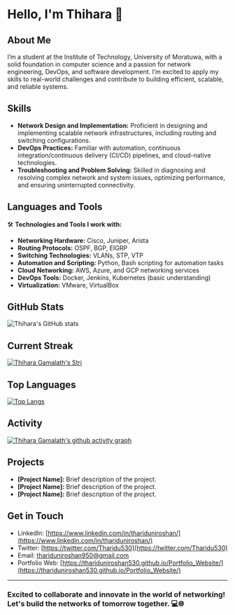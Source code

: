 # Hello, I'm Thihara 👋

## About Me  
I’m a student at the Institute of Technology, University of Moratuwa, with a solid foundation in computer science and a passion for network engineering, DevOps, and software development. I’m excited to apply my skills to real-world challenges and contribute to building efficient, scalable, and reliable systems.

## Skills  
- **Network Design and Implementation:** Proficient in designing and implementing scalable network infrastructures, including routing and switching configurations.  
- **DevOps Practices:** Familiar with automation, continuous integration/continuous delivery (CI/CD) pipelines, and cloud-native technologies.  
- **Troubleshooting and Problem Solving:** Skilled in diagnosing and resolving complex network and system issues, optimizing performance, and ensuring uninterrupted connectivity.

## Languages and Tools  
🛠️ **Technologies and Tools I work with:**  
- **Networking Hardware:** Cisco, Juniper, Arista  
- **Routing Protocols:** OSPF, BGP, EIGRP  
- **Switching Technologies:** VLANs, STP, VTP  
- **Automation and Scripting:** Python, Bash scripting for automation tasks  
- **Cloud Networking:** AWS, Azure, and GCP networking services  
- **DevOps Tools:** Docker, Jenkins, Kubernetes (basic understanding)  
- **Virtualization:** VMware, VirtualBox  

## GitHub Stats  
![Thihara's GitHub stats](https://github-readme-stats.vercel.app/api?username=ThiharaGamalath&show_icons=true&theme=radical)

## Current Streak  
[![Thihara Gamalath's Stri](https://streak-stats.demolab.com?user=ThiharaGamalath&theme=dark&border_radius=7&mode=weekly)](https://git.io/streak-stats)

## Top Languages  
[![Top Langs](https://github-readme-stats.vercel.app/api/top-langs/?username=ThiharaGamalath&layout=compact&&show_icons=true&theme=radical)](https://github.com/anuraghazra/github-readme-stats)

## Activity  
[![Thihara Gamalath's github activity graph](https://github-readme-activity-graph.vercel.app/graph?username=ThiharaGamalath&bg_color=ffffff&color=ff047d&line=9e4c98&point=403d3d&area=true&hide_border=true)](https://github.com/ashutosh00710/github-readme-activity-graph)

## Projects  
- **[Project Name]:** Brief description of the project.  
- **[Project Name]:** Brief description of the project.  
- **[Project Name]:** Brief description of the project.

## Get in Touch  
- LinkedIn: [https://www.linkedin.com/in/thariduniroshan/](https://www.linkedin.com/in/thariduniroshan/)  
- Twitter: [https://twitter.com/Tharidu530](https://twitter.com/Tharidu530)  
- Email: [thariduniroshan950@gmail.com](mailto:thariduniroshan950@gmail.com)  
- Portfolio Web: [https://thariduniroshan530.github.io/Portfolio_Website/](https://thariduniroshan530.github.io/Portfolio_Website/)

---

### Excited to collaborate and innovate in the world of networking! Let's build the networks of tomorrow together. 💻🌐
